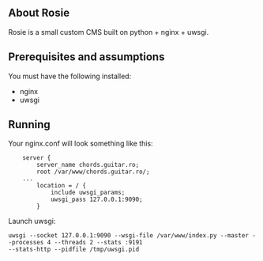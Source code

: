 ## About Rosie

Rosie is a small custom CMS built on python + nginx + uwsgi. 


## Prerequisites and assumptions
You must have the following installed:

- nginx
- uwsgi

## Running

Your nginx.conf will look something like this:
```
	server { 
		server_name chords.guitar.ro;
		root /var/www/chords.guitar.ro/;
	...
		location = / {            
			include uwsgi_params;
			uwsgi_pass 127.0.0.1:9090;
        }
```

Launch uwsgi:
```
uwsgi --socket 127.0.0.1:9090 --wsgi-file /var/www/index.py --master --processes 4 --threads 2 --stats :9191 
--stats-http --pidfile /tmp/uwsgi.pid 
```
